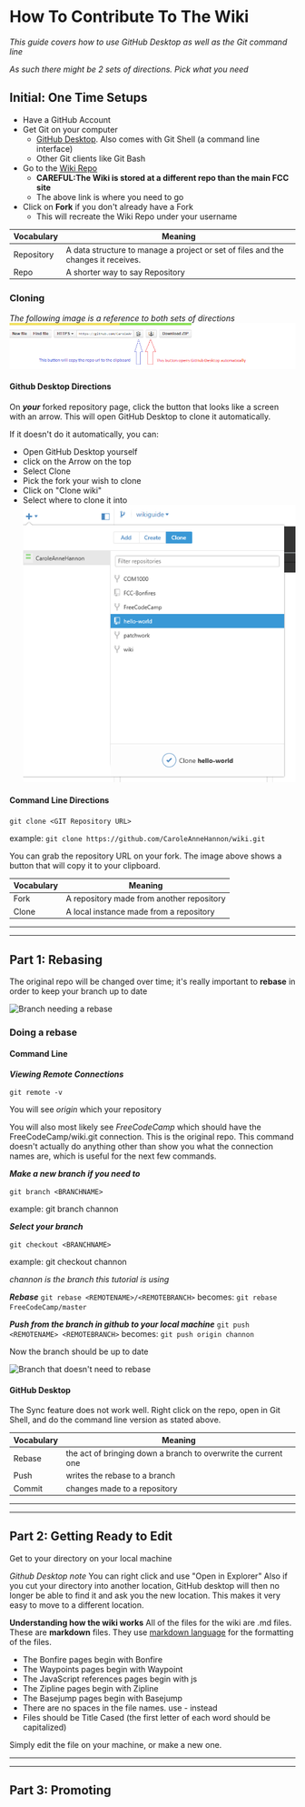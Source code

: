 How To Contribute To The Wiki
============================

*This guide covers how to use GitHub Desktop as well as the Git command line*

*As such there might be 2 sets of directions. Pick what you need*

## Initial: One Time Setups
 - Have a GitHub Account
 - Get Git on your computer
	 - [GitHub Desktop](https://desktop.github.com/). Also comes with Git Shell (a command line interface)
	 - Other Git clients like Git Bash
 - Go to the [Wiki Repo](https://github.com/FreeCodeCamp/wiki)
	- **CAREFUL:The Wiki is stored at a different repo than the main FCC site**
	- The above link is where you need to go
 - Click on **Fork** if you don't already have a Fork
	 - This will recreate the Wiki Repo under your username

|Vocabulary|Meaning|
|----------|-------|
|Repository| A data structure to manage a project or set of files and the changes it receives.|
|Repo| A shorter way to say Repository |
	 
 ### Cloning 
 *The following image is a reference to both sets of directions* 
 ![Grabbing the Git URL](images\How-To-Contribute-To-The-Wiki\Grabbing-The-Git-URL.PNG)
 
 #### Github Desktop Directions
 On ***your*** forked repository page, click the button that looks like a screen with an arrow. This will open GitHub Desktop to clone it automatically.
 
 If it doesn't do it automatically, you can:
 + Open GitHub Desktop yourself
 + click on the Arrow on the top
 + Select Clone
 + Pick the fork your wish to clone
 + Click on "Clone wiki"
 + Select where to clone it into
 ![GitHub Desktop Cloning](images\How-To-Contribute-To-The-Wiki\GitHub-Desktop-Cloning.PNG)
 
 
 #### Command Line Directions
`git clone <GIT Repository URL>`

example: `git clone https://github.com/CaroleAnneHannon/wiki.git`

You can grab the repository URL on your fork. The image above shows a button that will copy it to your clipboard. 

|Vocabulary|Meaning|
|----------|-------|
|Fork|A repository made from another repository|
|Clone|A local instance made from a repository|


----------

----------


## Part 1: Rebasing
The original repo will be changed over time; it's really important to **rebase** in order to keep your branch up to date


![Branch needing a rebase](http://i.imgur.com/9XE0a61.png)


### Doing a rebase
#### Command Line
***Viewing Remote Connections***

`git remote -v`

You will see *origin* which your repository

You will also most likely see *FreeCodeCamp* which should have the FreeCodeCamp/wiki.git connection. This is the original repo.
This command doesn't actually do anything other than show you what the connection names are, which is useful for the next few commands.

***Make a new branch if you need to***

`git branch <BRANCHNAME>`

example: git branch channon

***Select your branch***

`git checkout <BRANCHNAME>`

example: git checkout channon

*channon is the branch this tutorial is using*

***Rebase***
`git rebase <REMOTENAME>/<REMOTEBRANCH>`
becomes:
`git rebase FreeCodeCamp/master`

***Push from the branch in github to your local machine***
`git push <REMOTENAME> <REMOTEBRANCH>`
becomes:
`git push origin channon`

Now the branch should be up to date

![Branch that doesn't need to rebase](http://i.imgur.com/QLhmRDv.png)


#### GitHub Desktop

The Sync feature does not work well. Right click on the repo, open in Git Shell, and do the command line version as stated above.


|Vocabulary|Meaning|
|----------|-------|
|Rebase|the act of bringing down a branch to overwrite the current one|
|Push|writes the rebase to a branch|
|Commit|changes made to a repository|


----------

----------

## Part 2: Getting Ready to Edit
Get to your directory on your local machine

*Github Desktop note*
You can right click and use "Open in Explorer"
Also if you cut your directory into another location, GitHub desktop will then no longer be able to find it and ask you the new location. This makes it very easy to move to a different location.

**Understanding how the wiki works**
All of the files for the wiki are .md files. These are **markdown** files. They use [markdown language](https://github.com/adam-p/markdown-here/wiki/Markdown-Cheatsheet) for the formatting of the files.

 - The Bonfire pages begin with Bonfire
 - The Waypoints pages begin with Waypoint
 - The JavaScript references pages begin with js
 - The Zipline pages begin with Zipline
 - The Basejump pages begin with Basejump
 - There are no spaces in the file names. use - instead
 - Files should be Title Cased (the first letter of each word should be capitalized)

Simply edit the file on your machine, or make a new one.

----------

----------

## Part 3: Promoting